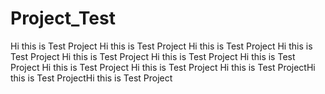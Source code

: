 # Project_Test
Hi this is Test Project
Hi this is Test Project
Hi this is Test Project
Hi this is Test Project
Hi this is Test Project
Hi this is Test Project
Hi this is Test Project
Hi this is Test Project
Hi this is Test Project
Hi this is Test ProjectHi this is Test ProjectHi this is Test Project
